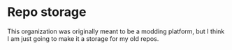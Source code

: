 # Repo storage
This organization was originally meant to be a modding platform, but I think I am just going to make it a storage for my old repos.
